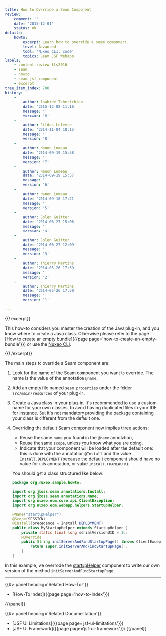 ```yaml
---
title: How to Override a Seam Component
review:
    comment: ''
    date: '2015-12-01'
    status: ok
details:
    howto:
        excerpt: Learn how to override a seam component.
        level: Advanced
        tool: 'Nuxeo CLI, code'
        topics: Seam JSF Webapp
labels:
    - content-review-lts2016
    - seam
    - howto
    - seam-jsf-component
    - excerpt
tree_item_index: 700
history:
    -
        author: Anahide Tchertchian
        date: '2015-12-08 11:16'
        message: ''
        version: '9'
    -
        author: Gildas Lefevre
        date: '2014-11-04 18:15'
        message: ''
        version: '8'
    -
        author: Manon Lumeau
        date: '2014-09-19 15:58'
        message: ''
        version: '7'
    -
        author: Manon Lumeau
        date: '2014-09-19 15:57'
        message: ''
        version: '6'
    -
        author: Manon Lumeau
        date: '2014-09-18 17:21'
        message: ''
        version: '5'
    -
        author: Solen Guitter
        date: '2014-06-27 15:06'
        message: ''
        version: '4'
    -
        author: Solen Guitter
        date: '2014-06-27 12:09'
        message: ''
        version: '3'
    -
        author: Thierry Martins
        date: '2014-05-26 17:59'
        message: ''
        version: '2'
    -
        author: Thierry Martins
        date: '2014-05-26 17:50'
        message: ''
        version: '1'

---
```

{{! excerpt}}

This how-to considers you master the creation of the Java plug-in, and you know where to create a Java class. Otherwise please refer to the page [How to create an empty bundle]({{page page='how-to-create-an-empty-bundle'}}) or use the [Nuxeo CLI](https://www.npmjs.com/package/nuxeo-cli).

{{! /excerpt}}

The main steps to override a Seam component are:

1.  Look for the name of the Seam component you want to override. The name is the value of the annotation `@name`.
2.  Add an empty file named `seam.properties` under the folder `src/main/resources` of your plug-in.
3.  Create a Java class in your plug-in. It's recommended to use a custom name for your own classes, to avoid having duplicated files in your IDE for instance. But it's not mandatory providing the package containing your class is different from the default one.
4.  Overriding the default Seam component now implies three actions:

    *   Reuse the same `name` you found in the `@name` annotation,
    *   Reuse the same `scope`, unless you know what you are doing,
    *   Indicate that your component will be loaded after the default one: this is done with the annotation `@Install` and the value `Install.DEPLOYMENT` (because the default component should have no value for this annotation, or value `Install.FRAMEWORK`).

    You should get a class structured like below:

    ```java
    package org.nuxeo.sample.howto;

    import org.jboss.seam.annotations.Install;
    import org.jboss.seam.annotations.Name;
    import org.nuxeo.ecm.core.api.ClientException;
    import org.nuxeo.ecm.webapp.helpers.StartupHelper;

    @Name("startupHelper")
    @Scope(SESSION)
    @Install(precedence = Install.DEPLOYMENT)
    public class MyStartupHelper extends StartupHelper {
        private static final long serialVersionUID = 1L;
        @Override
        public String initServerAndFindStartupPage() throws ClientException {
            return super.initServerAndFindStartupPage();
        }
    }
    ```

In this example, we overrode the [startupHelper](https://github.com/nuxeo/nuxeo/blob/8.10/nuxeo-dm/nuxeo-platform-webapp-core/src/main/java/org/nuxeo/ecm/webapp/helpers/StartupHelper.java) component to write our own version of the method `initServerAndFindStartupPage`.

* * *

<div class="row" data-equalizer data-equalize-on="medium">
<div class="column medium-6">
{{#> panel heading='Related How-Tos'}}

- [How-To Index]({{page page='how-to-index'}})

{{/panel}}
</div>

<div class="column medium-6">
{{#> panel heading='Related Documentation'}}

- [JSF UI Limitations]({{page page='jsf-ui-limitations'}})
- [JSF UI Framework]({{page page='jsf-ui-framework'}})
{{/panel}}
</div>
</div>
